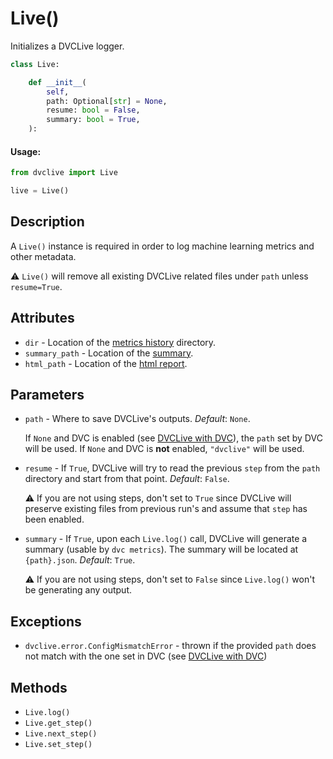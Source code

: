 # Live()

Initializes a DVCLive logger.

```py
class Live:

    def __init__(
        self,
        path: Optional[str] = None,
        resume: bool = False,
        summary: bool = True,
    ):
```

#### Usage:

```py
from dvclive import Live

live = Live()
```

## Description

A `Live()` instance is required in order to log machine learning metrics and
other metadata.

⚠️ `Live()` will remove all existing DVCLive related files under `path` unless
`resume=True`.

## Attributes

- `dir` - Location of the [metrics history](/doc/dvclive/get-started#history)
  directory.
- `summary_path` - Location of the
  [summary](/doc/dvclive/get-started#metrics-summary).
- `html_path` - Location of the
  [html report](/doc/dvclive/dvclive-with-dvc#html-report).

## Parameters

- `path` - Where to save DVCLive's outputs. _Default_: `None`.

  If `None` and DVC is enabled (see
  [DVCLive with DVC](/docs/dvclive/dvclive-with-dvc)), the `path` set by DVC
  will be used. If `None` and DVC is **not** enabled, `"dvclive"` will be used.

- `resume` - If `True`, DVCLive will try to read the previous `step` from the
  `path` directory and start from that point. _Default_: `False`.

  ⚠️ If you are not using steps, don't set to `True` since DVCLive will preserve
  existing files from previous run's and assume that `step` has been enabled.

- `summary` - If `True`, upon each `Live.log()` call, DVCLive will generate a
  summary (usable by `dvc metrics`). The summary will be located at
  `{path}.json`. _Default_: `True`.

  ⚠️ If you are not using steps, don't set to `False` since `Live.log()` won't
  be generating any output.

## Exceptions

- `dvclive.error.ConfigMismatchError` - thrown if the provided `path` does not
  match with the one set in DVC (see
  [DVCLive with DVC](/docs/dvclive/dvclive-with-dvc))

## Methods

- `Live.log()`
- `Live.get_step()`
- `Live.next_step()`
- `Live.set_step()`
